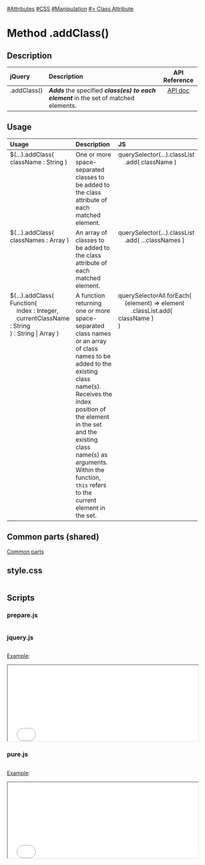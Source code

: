 [#Attributes](?/attributes.md)
[#CSS](?/css.md)
[#Manipulation](?/manipulation.md)
[#> Class Attribute](?/class-attribute.md)

# Method .addClass()

<style>
  th { text-align: left; }
  tr td:nth-child(1) { width: 20%; }
  tr td:nth-child(2) { width: 60%; }
  tr td:nth-child(3) { width: 20%; }
  td {
    vertical-align: top;
  }
</style>

## Description

| jQuery | Description | API Reference |
|:--|:--|:--:|
| .addClass() | **_Adds_** the specified **_class(es) to each element_** in the set of matched elements. | [API doc](https://api.jquery.com/addClass/) |

## Usage

| Usage | Description | JS |
|:--|:--|:--|
| $(...).addClass( className : String ) | One or more space-separated classes to be added to the class attribute of each matched element. | querySelector(...).classList<br />&nbsp;&nbsp;&nbsp;&nbsp;.add( className ) |
| $(...).addClass( classNames : Array ) | An array of classes to be added to the class attribute of each matched element. |querySelector(...).classList<br />&nbsp;&nbsp;&nbsp;&nbsp;.add( ...classNames ) |
| $(...).addClass( Function(<br />&nbsp;&nbsp;&nbsp;&nbsp;index : Integer,<br />&nbsp;&nbsp;&nbsp;&nbsp;currentClassName : String<br />) : String \| Array ) | A function returning one or more space-separated class names or an array of class names to be added to the existing class name(s). Receives the index position of the element in the set and the existing class name(s) as arguments. Within the function, `this` refers to the current element in the set. | querySelectorAll.forEach(<br />&nbsp;&nbsp;&nbsp;&nbsp;(element) => element<br />&nbsp;&nbsp;&nbsp;&nbsp;&nbsp;&nbsp;&nbsp;&nbsp;.classList.add( className )<br />) |

## Common parts (shared)

[Common parts](/docs/mdview.html?example/index.md)

## style.css

```css:src/style.css
```

## Scripts

### prepare.js

```js:src/prepare.js
```

### jquery.js

```js:src/jquery.js
```

[Example](example.html?jquery):

<iframe width="100%" height="200" src="example.html?jquery"></iframe>

### pure.js

```js:src/pure.js
```

[Example](example.html?pure):

<iframe width="100%" height="200" src="example.html?pure"></iframe>
